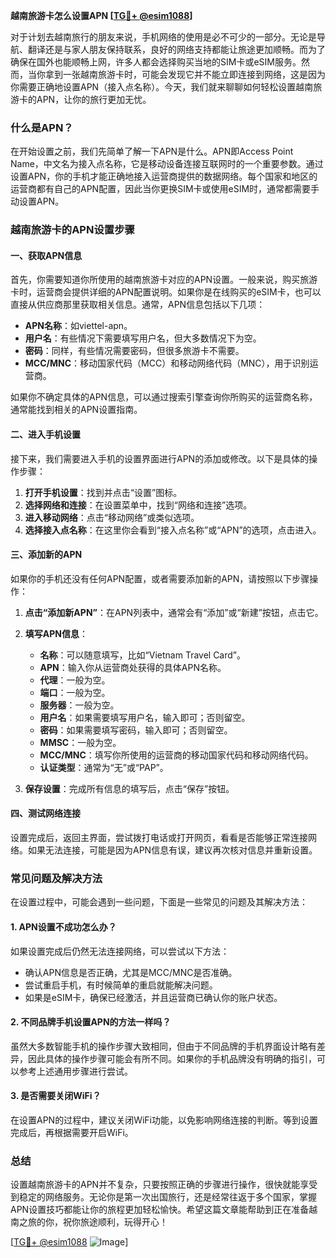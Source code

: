**越南旅游卡怎么设置APN [[TG💪+ @esim1088](https://t.me/s/esim1088)]**

对于计划去越南旅行的朋友来说，手机网络的使用是必不可少的一部分。无论是导航、翻译还是与家人朋友保持联系，良好的网络支持都能让旅途更加顺畅。而为了确保在国外也能顺畅上网，许多人都会选择购买当地的SIM卡或eSIM服务。然而，当你拿到一张越南旅游卡时，可能会发现它并不能立即连接到网络，这是因为你需要正确地设置APN（接入点名称）。今天，我们就来聊聊如何轻松设置越南旅游卡的APN，让你的旅行更加无忧。

### 什么是APN？

在开始设置之前，我们先简单了解一下APN是什么。APN即Access Point Name，中文名为接入点名称，它是移动设备连接互联网时的一个重要参数。通过设置APN，你的手机才能正确地接入运营商提供的数据网络。每个国家和地区的运营商都有自己的APN配置，因此当你更换SIM卡或使用eSIM时，通常都需要手动设置APN。

### 越南旅游卡的APN设置步骤

#### 一、获取APN信息

首先，你需要知道你所使用的越南旅游卡对应的APN设置。一般来说，购买旅游卡时，运营商会提供详细的APN配置说明。如果你是在线购买的eSIM卡，也可以直接从供应商那里获取相关信息。通常，APN信息包括以下几项：

- **APN名称**：如viettel-apn。
- **用户名**：有些情况下需要填写用户名，但大多数情况下为空。
- **密码**：同样，有些情况需要密码，但很多旅游卡不需要。
- **MCC/MNC**：移动国家代码（MCC）和移动网络代码（MNC），用于识别运营商。

如果你不确定具体的APN信息，可以通过搜索引擎查询你所购买的运营商名称，通常能找到相关的APN设置指南。

#### 二、进入手机设置

接下来，我们需要进入手机的设置界面进行APN的添加或修改。以下是具体的操作步骤：

1. **打开手机设置**：找到并点击“设置”图标。
2. **选择网络和连接**：在设置菜单中，找到“网络和连接”选项。
3. **进入移动网络**：点击“移动网络”或类似选项。
4. **选择接入点名称**：在这里你会看到“接入点名称”或“APN”的选项，点击进入。

#### 三、添加新的APN

如果你的手机还没有任何APN配置，或者需要添加新的APN，请按照以下步骤操作：

1. **点击“添加新APN”**：在APN列表中，通常会有“添加”或“新建”按钮，点击它。
2. **填写APN信息**：
   - **名称**：可以随意填写，比如“Vietnam Travel Card”。
   - **APN**：输入你从运营商处获得的具体APN名称。
   - **代理**：一般为空。
   - **端口**：一般为空。
   - **服务器**：一般为空。
   - **用户名**：如果需要填写用户名，输入即可；否则留空。
   - **密码**：如果需要填写密码，输入即可；否则留空。
   - **MMSC**：一般为空。
   - **MCC/MNC**：填写你所使用的运营商的移动国家代码和移动网络代码。
   - **认证类型**：通常为“无”或“PAP”。

3. **保存设置**：完成所有信息的填写后，点击“保存”按钮。

#### 四、测试网络连接

设置完成后，返回主界面，尝试拨打电话或打开网页，看看是否能够正常连接网络。如果无法连接，可能是因为APN信息有误，建议再次核对信息并重新设置。

### 常见问题及解决方法

在设置过程中，可能会遇到一些问题，下面是一些常见的问题及其解决方法：

#### 1. APN设置不成功怎么办？

如果设置完成后仍然无法连接网络，可以尝试以下方法：

- 确认APN信息是否正确，尤其是MCC/MNC是否准确。
- 尝试重启手机，有时候简单的重启就能解决问题。
- 如果是eSIM卡，确保已经激活，并且运营商已确认你的账户状态。

#### 2. 不同品牌手机设置APN的方法一样吗？

虽然大多数智能手机的操作步骤大致相同，但由于不同品牌的手机界面设计略有差异，因此具体的操作步骤可能会有所不同。如果你的手机品牌没有明确的指引，可以参考上述通用步骤进行尝试。

#### 3. 是否需要关闭WiFi？

在设置APN的过程中，建议关闭WiFi功能，以免影响网络连接的判断。等到设置完成后，再根据需要开启WiFi。

### 总结

设置越南旅游卡的APN并不复杂，只要按照正确的步骤进行操作，很快就能享受到稳定的网络服务。无论你是第一次出国旅行，还是经常往返于多个国家，掌握APN设置技巧都能让你的旅程更加轻松愉快。希望这篇文章能帮助到正在准备越南之旅的你，祝你旅途顺利，玩得开心！

[[TG💪+ @esim1088](https://t.me/s/esim1088) ![Image](https://i.postimg.cc/4NQfJmqS/Snipaste-2025-05-13-00-14-12.png)]